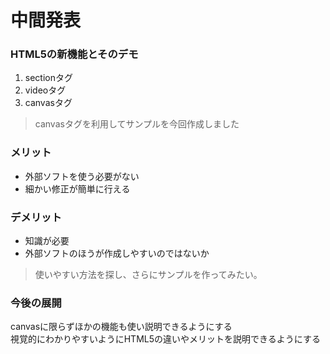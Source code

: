 # 中間発表 #

### HTML5の新機能とそのデモ ###

1. sectionタグ
2. videoタグ
3. canvasタグ




> canvasタグを利用してサンプルを今回作成しました


### メリット ###

- 外部ソフトを使う必要がない
- 細かい修正が簡単に行える

### デメリット ###

- 知識が必要
- 外部ソフトのほうが作成しやすいのではないか


> 使いやすい方法を探し、さらにサンプルを作ってみたい。


### 今後の展開 ###

canvasに限らずほかの機能も使い説明できるようにする  
視覚的にわかりやすいようにHTML5の違いやメリットを説明できるようにする



